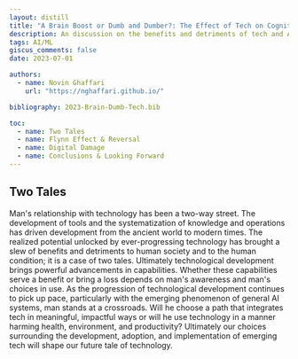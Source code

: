 ```yaml
---
layout: distill
title: "A Brain Boost or Dumb and Dumber?: The Effect of Tech on Cognition"
description: An discussion on the benefits and detriments of tech and AI to human cognition
tags: AI/ML
giscus_comments: false
date: 2023-07-01

authors:
  - name: Novin Ghaffari
    url: "https://nghaffari.github.io/"

bibliography: 2023-Brain-Dumb-Tech.bib

toc:
  - name: Two Tales
  - name: Flynn Effect & Reversal
  - name: Digital Damage
  - name: Conclusions & Looking Forward
---
```


## Two Tales

Man's relationship with technology has been a two-way street. The development of tools and the systematization of knowledge and operations has driven development from the ancient world to modern times. The realized potential unlocked by ever-progressing technology has brought a slew of benefits and detriments to human society and to the human condition; it is a case of two tales. Ultimately technological development brings powerful advancements in capabilities. Whether these capabilities serve a benefit or bring a loss depends on man's awareness and man's choices in use. As the progression of technological development continues to pick up pace, particularly with the emerging phenomenon of general AI systems, man stands at a crossroads. Will he choose a path that integrates tech in meaningful, impactful ways or will he use technology in a manner harming health, environment, and productivity? Ultimately our choices surrounding the development, adoption, and implementation of emerging tech will shape our future tale of technology.

